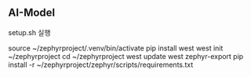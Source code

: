 ## AI-Model


setup.sh 실행


source ~/zephyrproject/.venv/bin/activate
pip install west
west init ~/zephyrproject
cd ~/zephyrproject
west update
west zephyr-export
pip install -r ~/zephyrproject/zephyr/scripts/requirements.txt

